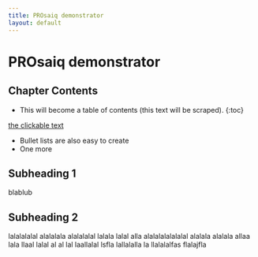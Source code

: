 ```yaml
---
title: PROsaiq demonstrator
layout: default
---
```


# PROsaiq demonstrator

Chapter Contents
----------------
* This will become a table of contents (this text will be scraped).
{:toc}

[the clickable text](http://xlson.com/)

* Bullet lists are also easy to create
* One more

## Subheading 1 
blablub

## Subheading 2
lalalalalal alalalala alalalalal lalala lalal alla alalalalalalalal alalala alalala allaa lala llaal lalal al al lal laallalal lsfla lallalalla la llalalalfas flalajfla 
